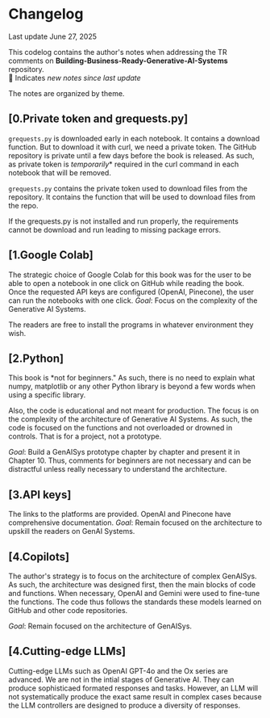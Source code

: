 # Changelog

Last update June 27, 2025

This codelog contains the author's notes when addressing the TR comments on **Building-Business-Ready-Generative-AI-Systems** repository.   
🐬 Indicates *new notes since last update* 

The notes are organized by theme.


## [0.Private token and grequests.py]
 `grequests.py` is downloaded early in each notebook. It contains a download function. But to download it with curl, we need a private token.
 The GitHub repository is private until a few days before the book is released.
 As such, as private token is *temporarily** required in the curl command in each notebook that will be removed.
 
 `grequests.py` contains the private token used to download files from the repository. It contains the function that will be used to download files from the repo.

  If the grequests.py is not installed and run properly, the requirements cannot be download and run leading to missing package errors.

## [1.Google Colab]
The strategic choice of Google Colab for this book was for the user to be able to open a notebook in one click on GitHub while reading the book.
Once the requested API keys are configured (OpenAI, Pinecone), the user can run the notebooks with one click.
*Goal*: Focus on the complexity of the Generative AI Systems. 

The readers are free to install the programs in whatever environment they wish.

## [2.Python]
This book is *not for beginners." As such, there is no need to explain what numpy, matplotlib or any other Python library is beyond a few words when using
a specific library.

Also, the code is educational and not meant for production. The focus is on the complexity of the architecture of Generative AI Systems. As such, the code is focused on the functions and not overloaded or drowned in controls. That is for a project, not a prototype. 

*Goal*: Build a GenAISys prototype chapter by chapter and present it in Chapter 10. Thus, comments for beginners are not necessary and can be distractful unless really
necessary to understand the architecture.


## [3.API keys]
The links to the platforms are provided. OpenAI and Pinecone have comprehensive documentation. 
*Goal*: Remain focused on the architecture to upskill the readers on GenAI Systems.

## [4.Copilots]

The author's strategy is to focus on the architecture of complex GenAISys. As such, the architecture was designed first, then the main blocks of code and functions.
When necessary, OpenAI and Gemini were used to fine-tune the functions. The code thus follows the standards these models learned on GitHub and other code repositories.

*Goal*: Remain focused on the architecture of GenAISys.

## [4.Cutting-edge LLMs]
Cutting-edge LLMs such as OpenAI GPT-4o and the Ox series are advanced.
We are not in the intial stages of Generative AI. They can produce sophisticaed formated responses and tasks.
However, an LLM will not systematically produce the exact same result in complex cases because the LLM controllers are designed to produce
a diversity of responses.



